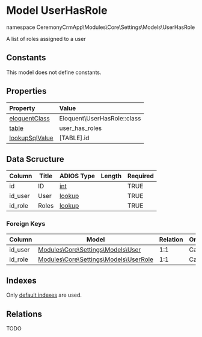 # Model UserHasRole

namespace CeremonyCrmApp\Modules\Core\Settings\Models\UserHasRole

A list of roles assigned to a user

## Constants

This model does not define constants.

## Properties

| Property                                                                                 | Value                       |
| :--------------------------------------------------------------------------------------- | :-------------------------- |
| [eloquentClass](https://docs.wai.blue/adios-framework/models/properties#eloquentClass)   | Eloquent\UserHasRole::class |
| [table](https://docs.wai.blue/adios-framework/models/properties#table)                   | user_has_roles              |
| [lookupSqlValue](https://docs.wai.blue/adios-framework/models/properties#lookupSqlValue) | [TABLE].id                  |

## Data Scructure

| Column  | Title | ADIOS Type                                                               | Length | Required |
| ------- | ----- | ------------------------------------------------------------------------ | ------ | -------- |
| id      | ID    | [int](https://docs.wai.blue/adios-framework/models/attributes#int)       |        | TRUE     |
| id_user | User  | [lookup](https://docs.wai.blue/adios-framework/models/attributes#lookup) |        | TRUE     |
| id_role | Roles | [lookup](https://docs.wai.blue/adios-framework/models/attributes#lookup) |        | TRUE     |

### Foreign Keys

| Column  | Model                                             | Relation | OnUpdate | OnDelete |
| ------- | ------------------------------------------------- | -------- | -------- | -------- |
| id_user | [Modules\Core\Settings\Models\User](user)      | 1:1      | Cascade  | Cascade  |
| id_role | [Modules\Core\Settings\Models\UserRole](user-role) | 1:1      | Cascade  | Cascade  |

## Indexes

Only [default indexes](https://docs.wai.blue/adios-framework/default-indexes) are used.

## Relations

TODO

